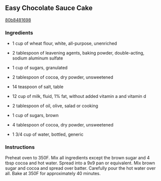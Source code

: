 ## Easy Chocolate Sauce Cake

[80b8481698](http://www.food.com/recipe/easy-chocolate-sauce-cake-194088)

### Ingredients

 - 1 cup of wheat flour, white, all-purpose, unenriched

 - 2 tablespoon of leavening agents, baking powder, double-acting, sodium aluminum sulfate

 - 1 cup of sugars, granulated

 - 2 tablespoon of cocoa, dry powder, unsweetened

 - 14 teaspoon of salt, table

 - 12 cup of milk, fluid, 1% fat, without added vitamin a and vitamin d

 - 2 tablespoon of oil, olive, salad or cooking

 - 1 cup of sugars, brown

 - 4 tablespoon of cocoa, dry powder, unsweetened

 - 1 3/4 cup of water, bottled, generic

### Instructions

Preheat oven to 350F. Mix all ingredients except the brown sugar and 4 tbsp cocoa and hot water. Spread into a 9x9 pan or equivalent. Mix brown sugar and cocoa and spread over batter. Carefully pour the hot water over all. Bake at 350F for approximately 40 minutes.